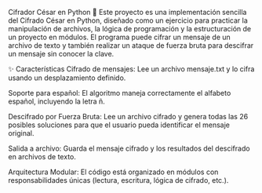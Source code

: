 Cifrador César en Python 🔐
Este proyecto es una implementación sencilla del Cifrado César en Python, diseñado como un ejercicio para practicar la manipulación de archivos, la lógica de programación y la estructuración de un proyecto en módulos. El programa puede cifrar un mensaje de un archivo de texto y también realizar un ataque de fuerza bruta para descifrar un mensaje sin conocer la clave.

✨ Características
Cifrado de mensajes: Lee un archivo mensaje.txt y lo cifra usando un desplazamiento definido.

Soporte para español: El algoritmo maneja correctamente el alfabeto español, incluyendo la letra ñ.

Descifrado por Fuerza Bruta: Lee un archivo cifrado y genera todas las 26 posibles soluciones para que el usuario pueda identificar el mensaje original.

Salida a archivo: Guarda el mensaje cifrado y los resultados del descifrado en archivos de texto.

Arquitectura Modular: El código está organizado en módulos con responsabilidades únicas (lectura, escritura, lógica de cifrado, etc.).
